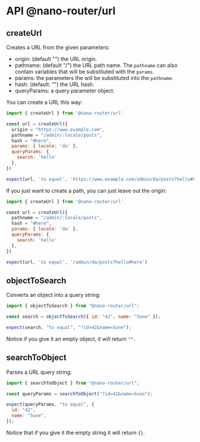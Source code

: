 # API @nano-router/url

## createUrl

Creates a URL from the given parameters:

- origin: (default "") the URL origin.
- pathname: (default "/") the URL path name. The `pathname` can also contain variables that will be substituted with the `params`.
- params: the parameters the will be substituted into the `pathname`.
- hash: (default: "") the URL hash.
- queryParams: a query parameter object.

You can create a URL this way:

```js
import { createUrl } from '@nano-router/url'

const url = createUrl({
  origin = "https://www.example.com",
  pathname = "/admin/:locale/posts",
  hash = "#here",
  params: { locale: 'da' },
  queryParams: {
    search: 'hello'
  },
})

expect(url, 'to equal', 'https://www.example.com/admin/da/posts?hello#here')
```

If you just want to create a path, you can just leave out the origin:

```js
import { createUrl } from '@nano-router/url'

const url = createUrl({
  pathname = "/admin/:locale/posts",
  hash = "#here",
  params: { locale: 'da' },
  queryParams: {
    search: 'hello'
  },
})

expect(url, 'to equal', '/admin/da/posts?hello#here')
```

## objectToSearch

Converts an object into a query string:

```js
import { objectToSearch } from "@nano-router/url";

const search = objectToSearch({ id: "42", name: "Sune" });

expect(search, "to equal", "?id=42&name=Sune");
```

Notice if you give it an empty object, it will return `""`.

## searchToObject

Parses a URL query string:

```js
import { searchToObject } from "@nano-router/url";

const queryParams = searchToObject("?id=42&name=Sune");

expect(queryParams, "to equal", {
  id: "42",
  name: "Sune",
});
```

Notice that if you give it the empty string it will return `{}`.
